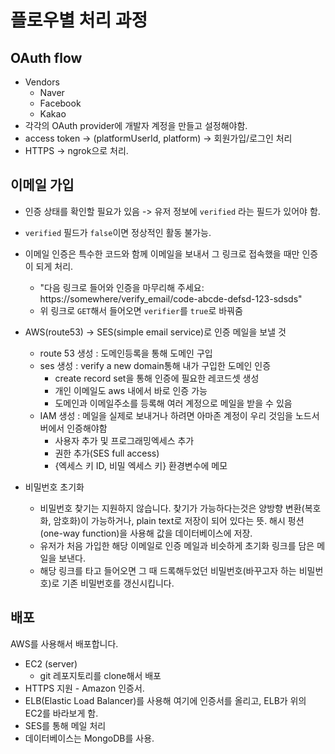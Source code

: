# 플로우별 처리 과정

## OAuth flow

- Vendors
  - Naver
  - Facebook
  - Kakao
- 각각의 OAuth provider에 개발자 계정을 만들고 설정해야함.
- access token -> (platformUserId, platform) -> 회원가입/로그인 처리
- HTTPS -> ngrok으로 처리.

## 이메일 가입

- 인증 상태를 확인할 필요가 있음 -> 유저 정보에 `verified` 라는 필드가 있어야 함.
- `verified` 필드가 `false`이면 정상적인 활동 불가능.
- 이메일 인증은 특수한 코드와 함께 이메일을 보내서 그 링크로 접속했을 때만 인증이 되게 처리.
  - "다음 링크로 들어와 인증을 마무리해 주세요: https://somewhere/verify_email/code-abcde-defsd-123-sdsds"
  - 위 링크로 `GET`해서 들어오면 `verifier`를 `true`로 바꿔줌
- AWS(route53) -> SES(simple email service)로 인증 메일을 보낼 것

  - route 53 생성 : 도메인등록을 통해 도메인 구입
  - ses 생성 : verify a new domain통해 내가 구입한 도메인 인증
    - create record set을 통해 인증에 필요한 레코드셋 생성
    - 개인 이메일도 aws 내에서 바로 인증 가능
    - 도메인과 이메일주소를 등록해 여러 계정으로 메일을 받을 수 있음
  - IAM 생성 : 메일을 실제로 보내거나 하려면 아마존 계정이 우리 것임을 노드서버에서 인증해야함
    - 사용자 추가 및 프로그래밍엑세스 추가
    - 권한 추가(SES full access)
    - {엑세스 키 ID, 비밀 엑세스 키} 환경변수에 메모

- 비밀번호 초기화
  - 비밀번호 찾기는 지원하지 않습니다. 찾기가 가능하다는것은 양방향 변환(복호화, 암호화)이 가능하거나, plain text로 저장이 되어 있다는 뜻. 해시 펑션(one-way function)을 사용해 값을 데이터베이스에 저장.
  - 유저가 처음 가입한 해당 이메일로 인증 메일과 비슷하게 초기화 링크를 담은 메일을 보낸다.
  - 해당 링크를 타고 들어오면 그 때 드록해두었던 비밀번호(바꾸고자 하는 비밀번호)로 기존 비밀번호를 갱신시킵니다.

## 배포

AWS를 사용해서 배포합니다.

- EC2 (server)
  - git 레포지토리를 clone해서 배포
- HTTPS 지원 - Amazon 인증서.
- ELB(Elastic Load Balancer)를 사용해 여기에 인증서를 올리고, ELB가 위의 EC2를 바라보게 함.
- SES를 통해 메일 처리
- 데이터베이스는 MongoDB를 사용.
